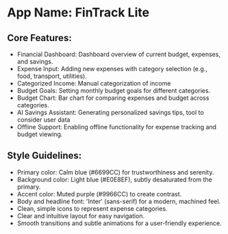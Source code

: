 # **App Name**: FinTrack Lite

## Core Features:

- Financial Dashboard: Dashboard overview of current budget, expenses, and savings.
- Expense Input: Adding new expenses with category selection (e.g., food, transport, utilities).
- Categorized Income: Manual categorization of income
- Budget Goals: Setting monthly budget goals for different categories.
- Budget Chart: Bar chart for comparing expenses and budget across categories.
- AI Savings Assistant: Generating personalized savings tips, tool to consider user data
- Offline Support: Enabling offline functionality for expense tracking and budget viewing.

## Style Guidelines:

- Primary color: Calm blue (#6699CC) for trustworthiness and serenity.
- Background color: Light blue (#E0E8EF), subtly desaturated from the primary.
- Accent color: Muted purple (#9966CC) to create contrast.
- Body and headline font: 'Inter' (sans-serif) for a modern, machined feel.
- Clean, simple icons to represent expense categories.
- Clear and intuitive layout for easy navigation.
- Smooth transitions and subtle animations for a user-friendly experience.